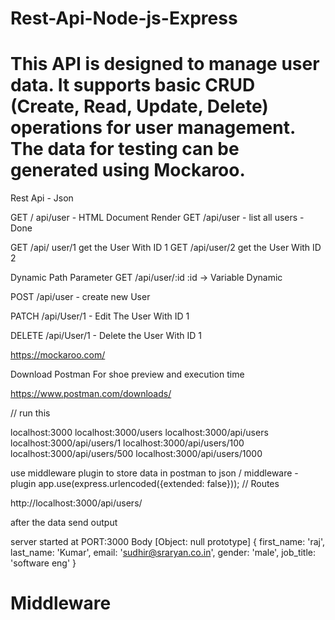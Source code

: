 # Rest-Api-Node-js-Express
# This API is designed to manage user data. It supports basic CRUD (Create, Read, Update, Delete) operations for user management. The data for testing can be generated using Mockaroo.

Rest Api - Json

GET / api/user - HTML Document Render
GET /api/user - list all users - Done

GET /api/ user/1  get the User With ID 1
GET /api/user/2  get the User With ID 2

Dynamic Path Parameter
GET /api/user/:id
:id -> Variable Dynamic 

POST /api/user - create new User

PATCH /api/User/1 - Edit The User With ID 1

DELETE /api/User/1 - Delete the User With ID 1


https://mockaroo.com/

Download Postman For shoe preview and execution time 

https://www.postman.com/downloads/

// run this 

localhost:3000
localhost:3000/users
localhost:3000/api/users
localhost:3000/api/users/1
localhost:3000/api/users/100
localhost:3000/api/users/500
localhost:3000/api/users/1000


use middleware plugin to store data in postman to json
/ middleware - plugin
app.use(express.urlencoded({extended: false}));
// Routes



http://localhost:3000/api/users/

after the data send
output 

server started at PORT:3000
Body [Object: null prototype] {
  first_name: 'raj',
  last_name: 'Kumar',
  email: 'sudhir@sraryan.co.in',
  gender: 'male',
  job_title: 'software eng'
}

# Middleware 
